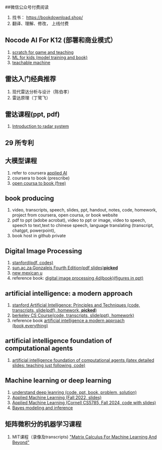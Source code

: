 ##微信公众号付费阅读
1. 找书： https://bookdownload.shop/
2. 翻译、理解、修改， 上线付费

## Nocode AI  For K12 (部署和商业模式） 
1. [scratch for game and teaching](https://scratch.mit.edu/)
2. [ML for kids (model training and book)](https://machinelearningforkids.co.uk/#!/about)
3. [teachable machine](https://teachablemachine.withgoogle.com/)

## 雷达入门经典推荐
1. 现代雷达分析与设计（陈伯孝）
2. 雷达原理（丁鹭飞）
## 雷达课程(ppt, pdf)
1. [Introduction to radar system](http://www.radar-course.org/Radar%202010%20PDFs/Radar%202009%20A%20_1%20Introduction.pdf)
## 29 所专利
## 大模型课程
1. refer to coursera [applied AI](https://www.coursera.org/professional-certificates/applied-artifical-intelligence-ibm-watson-ai)
2. coursera to book (prescribe)
3. [open coursa to book (free)](https://opencoursa.com/)
## book producing
1. video, transcripts, speech, slides, ppt, handout, notes, code, homework, project from coursera, open coursa, or book website
2. pdf to ppt (adobe acrobat), video to ppt or image, video to speech, speech to text,text to chinese speech, language translating (transcript, chatgpt, powerpoint), 
3. book host in github private
  
## Digital Image Processing
1. [stanford(pdf, codes)](https://web.stanford.edu/class/ee368/handouts.html)
2. [sun.ac.za,Gonzaleis Fourth Edition(pdf slides)__picked__](https://appliedmaths.sun.ac.za/TW793/slides/)
3. [new mexican u](https://www.cs.nmt.edu/~ip/lectures.html)
4. reference book:
[digital image processing 4d(book)(figures in ppt)](https://imageprocessingplace.com/DIP-3E/dip3e_classroom_presentations_downloads.htm)
## artificial intelligence: a modern approach
1. [stanford Artificial Intelligence: Principles and Techniques (code, transcripts, slide(pdf), homework, __picked__)](https://stanford-cs221.github.io/spring2024/)
2. [berkeley CS Course(code, transcripts, slide(ppt), homework)](https://inst.eecs.berkeley.edu/~cs188/sp24/)
3. reference book
[artificial intelligence a modern approach (book,everything)](https://aima.cs.berkeley.edu/instructors.html)
## artificial intelligence foundation of computational agents
1. [artificial intelligence foundation of computational agents (latex detailed slides: teaching just following, code)](https://www.artint.info/3e/slides/index.html)
## Machine learning or deep learning
1. [understand deep leanring (code, ppt, book, problem, solution)](https://udlbook.github.io/udlbook/)
2. [Applied Machine Learning (Fall 2022, slides)](https://www.seas.upenn.edu/~cis5190/fall2022/schedule.html)
3. [Applied Machine Learning (Cornell CS5785, Fall 2024, code with slides)](https://github.com/kuleshov/cornell-cs5785-2024-applied-ml/tree/main)
4. [Bayes modeling and inference](https://people.eecs.berkeley.edu/~jordan/courses/260-spring10/)
## 矩阵微积分的机器学习课程
1. MIT课程（录像及transcripts) ["Matrix Calculus For Machine Learning And Beyond"](https://ocw.mit.edu/courses/18-s096-matrix-calculus-for-machine-learning-and-beyond-january-iap-2023/pages/syllabus/)
   
